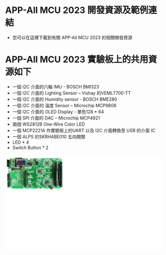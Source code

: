 # APP-All MCU 2023 開發資源及範例連結
* 您可以在這裡下載到有關 APP-All MCU 2023 的相關開發資源
# APP-All MCU 2023 實驗板上的共用資源如下
* 一個 I2C 介面的六軸 IMU - BOSCH BMI323 
* 一個 I2C 介面的 Lighting Sensor – Vishay 的VEML7700-TT
* 一個 I2C 介面的 Humidity sensor - BOSCH BME280 
* 一個 I2C 介面的 溫度 Sensor – Microchip MCP9808 
* 一個 I2C 介面的 OLED Display - 單色128 * 64 
* 一個 SPI 介面的 DAC – Microchip MCP4921
* 兩個 WS2812B One-Wire Color LED
* 一個 MCP2221A 作實驗板上的UART 以及 I2C 介面轉換至 USB 的介面 IC
* 一個 ALPS 的SKRHABE010 五向開關
* LED * 4
* Switch Button * 2

<img src="https://github.com/CalvinHoMicrochip/APP-All-MCU-2023-Development-Resource/blob/main/Photo_All_2023.png" width="1280px">



